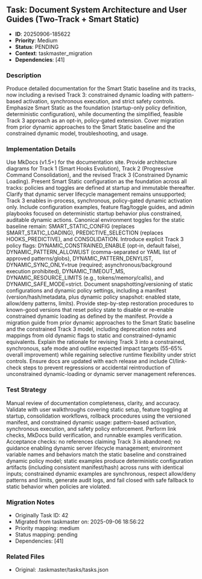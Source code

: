 ## Task: Document System Architecture and User Guides (Two-Track + Smart Static)
- **ID**: 20250906-185622
- **Priority**: Medium
- **Status**: PENDING
- **Context**: taskmaster_migration
- **Dependencies**: [41]

### Description
Produce detailed documentation for the Smart Static baseline and its tracks, now including a revised Track 3: constrained dynamic loading with pattern-based activation, synchronous execution, and strict safety controls. Emphasize Smart Static as the foundation (startup-only policy definition, deterministic configuration), while documenting the simplified, feasible Track 3 approach as an opt-in, policy-gated extension. Cover migration from prior dynamic approaches to the Smart Static baseline and the constrained dynamic model, troubleshooting, and usage.

### Implementation Details
Use MkDocs (v1.5+) for the documentation site. Provide architecture diagrams for Track 1 (Smart Hooks Evolution), Track 2 (Progressive Command Consolidation), and the revised Track 3 (Constrained Dynamic Loading). Present Smart Static configuration as the foundation across all tracks: policies and toggles are defined at startup and immutable thereafter. Clarify that dynamic server lifecycle management remains unsupported; Track 3 enables in-process, synchronous, policy-gated dynamic activation only. Include configuration examples, feature flag/toggle guides, and admin playbooks focused on deterministic startup behavior plus constrained, auditable dynamic actions. Canonical environment toggles for the static baseline remain: SMART_STATIC_CONFIG (replaces SMART_STATIC_LOADING), PREDICTIVE_SELECTION (replaces HOOKS_PREDICTIVE), and CONSOLIDATION. Introduce explicit Track 3 policy flags: DYNAMIC_CONSTRAINED_ENABLE (opt-in, default false), DYNAMIC_PATTERN_ALLOWLIST (comma-separated or YAML list of approved patterns/globs), DYNAMIC_PATTERN_DENYLIST, DYNAMIC_SYNC_ONLY=true (required; asynchronous/background execution prohibited), DYNAMIC_TIMEOUT_MS, DYNAMIC_RESOURCE_LIMITS (e.g., tokens/memory/calls), and DYNAMIC_SAFE_MODE=strict. Document snapshotting/versioning of static configurations and dynamic policy settings, including a manifest (version/hash/metadata, plus dynamic policy snapshot: enabled state, allow/deny patterns, limits). Provide step-by-step restoration procedures to known-good versions that reset policy state to disable or re-enable constrained dynamic loading as defined by the manifest. Provide a migration guide from prior dynamic approaches to the Smart Static baseline and the constrained Track 3 model, including deprecation notes and mappings from old dynamic flags to static and constrained-dynamic equivalents. Explain the rationale for revising Track 3 into a constrained, synchronous, safe mode and outline expected impact targets (55-65% overall improvement) while regaining selective runtime flexibility under strict controls. Ensure docs are updated with each release and include CI/link-check steps to prevent regressions or accidental reintroduction of unconstrained dynamic-loading or dynamic server management references.

### Test Strategy
Manual review of documentation completeness, clarity, and accuracy. Validate with user walkthroughs covering static setup, feature toggling at startup, consolidation workflows, rollback procedures using the versioned manifest, and constrained dynamic usage: pattern-based activation, synchronous execution, and safety policy enforcement. Perform link checks, MkDocs build verification, and runnable examples verification. Acceptance checks: no references claiming Track 3 is abandoned; no guidance enabling dynamic server lifecycle management; environment variable names and behaviors match the static baseline and constrained dynamic policy model; static examples produce deterministic configuration artifacts (including consistent manifest/hash) across runs with identical inputs; constrained dynamic examples are synchronous, respect allow/deny patterns and limits, generate audit logs, and fail closed with safe fallback to static behavior when policies are violated.

### Migration Notes
- Originally Task ID: 42
- Migrated from taskmaster on: 2025-09-06 18:56:22
- Priority mapping: medium
- Status mapping: pending
- Dependencies: [41]

### Related Files
- Original: .taskmaster/tasks/tasks.json
